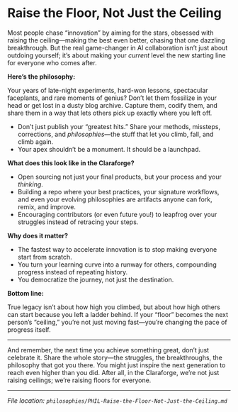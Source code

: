 # Raise the Floor, Not Just the Ceiling

Most people chase “innovation” by aiming for the stars, obsessed with raising the ceiling—making the best even better, chasing that one dazzling breakthrough. But the real game-changer in AI collaboration isn’t just about outdoing yourself; it’s about making your *current* level the new starting line for everyone who comes after.

**Here’s the philosophy:**

Your years of late-night experiments, hard-won lessons, spectacular faceplants, and rare moments of genius? Don’t let them fossilize in your head or get lost in a dusty blog archive. Capture them, codify them, and share them in a way that lets others pick up exactly where you left off.

* Don’t just publish your “greatest hits.” Share your methods, missteps, corrections, and *philosophies*—the stuff that let you climb, fall, and climb again.
* Your apex shouldn’t be a monument. It should be a launchpad.

**What does this look like in the Claraforge?**

* Open sourcing not just your final products, but your process and your *thinking*.
* Building a repo where your best practices, your signature workflows, and even your evolving philosophies are artifacts anyone can fork, remix, and improve.
* Encouraging contributors (or even future you!) to leapfrog over your struggles instead of retracing your steps.

**Why does it matter?**

* The fastest way to accelerate innovation is to stop making everyone start from scratch.
* You turn your learning curve into a runway for others, compounding progress instead of repeating history.
* You democratize the journey, not just the destination.

**Bottom line:**

True legacy isn’t about how high you climbed, but about how high others can start because you left a ladder behind. If your “floor” becomes the next person’s “ceiling,” you’re not just moving fast—you’re changing the pace of progress itself.

---

And remember, the next time you achieve something great, don’t just celebrate it. Share the whole story—the struggles, the breakthroughs, the philosophy that got you there. You might just inspire the next generation to reach even higher than you did. After all, in the Claraforge, we’re not just raising ceilings; we’re raising floors for everyone.

---

*File location: `philosophies/PHIL-Raise-the-Floor-Not-Just-the-Ceiling.md`*
